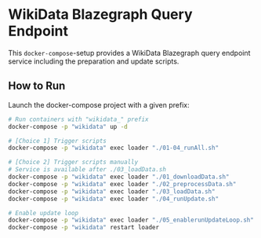 # WikiData Blazegraph Query Endpoint

This `docker-compose`-setup provides a WikiData Blazegraph query endpoint service including the preparation and update scripts.

## How to Run
Launch the docker-compose project with a given prefix:
```bash
# Run containers with "wikidata_" prefix
docker-compose -p "wikidata" up -d

# [Choice 1] Trigger scripts
docker-compose -p "wikidata" exec loader "./01-04_runAll.sh"

# [Choice 2] Trigger scripts manually
# Service is available after ./03_loadData.sh
docker-compose -p "wikidata" exec loader "./01_downloadData.sh"
docker-compose -p "wikidata" exec loader "./02_preprocessData.sh"
docker-compose -p "wikidata" exec loader "./03_loadData.sh"
docker-compose -p "wikidata" exec loader "./04_runUpdate.sh"

# Enable update loop
docker-compose -p "wikidata" exec loader "./05_enablerunUpdateLoop.sh"
docker-compose -p "wikidata" restart loader